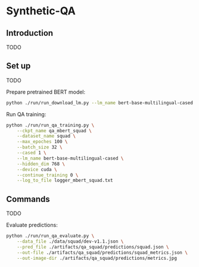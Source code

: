 # Synthetic-QA

## Introduction

TODO

## Set up

TODO

Prepare pretrained BERT model:
```sh
python ./run/run_download_lm.py --lm_name bert-base-multilingual-cased
```

Run QA training:
```sh
python ./run/run_qa_training.py \
    --ckpt_name qa_mbert_squad \
    --dataset_name squad \
    --max_epoches 100 \
    --batch_size 32 \
    --cased 1 \
    --lm_name bert-base-multilingual-cased \
    --hidden_dim 768 \
    --device cuda \
    --continue_training 0 \
    --log_to_file logger_mbert_squad.txt
```

## Commands

TODO

Evaluate predictions:
```sh
python ./run/run_qa_evaluate.py \
    --data_file ./data/squad/dev-v1.1.json \
    --pred_file ./artifacts/qa_squad/predictions/squad.json \
    --out-file ./artifacts/qa_squad/predictions/squad_metrics.json \
    --out-image-dir ./artifacts/qa_squad/predictions/metrics.jpg
```
